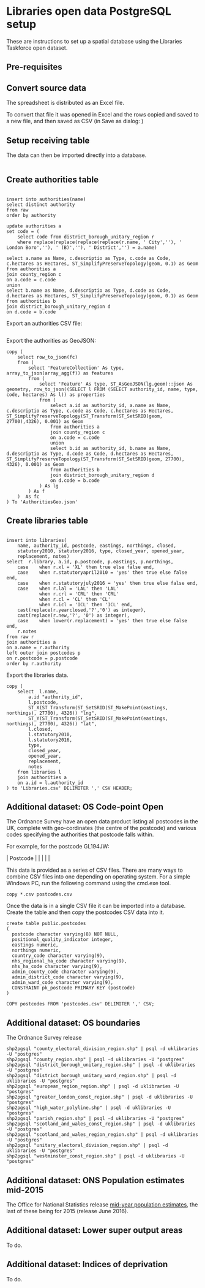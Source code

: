 # Libraries open data PostgreSQL setup

These are instructions to set up a spatial database using the Libraries Taskforce open dataset.

## Pre-requisites


## Convert source data

The spreadsheet is distributed as an Excel file.

To convert that file it was opened in Excel and the rows copied and saved to a new file, and then saved as CSV (in Save as dialog: )

## Setup receiving table

The data can then be imported directly into a database.  

```

```



## Create authorities table

```

```

```
insert into authorities(name)
select distinct authority 
from raw 
order by authority
```

```
update authorities a
set code = (
	select code from district_borough_unitary_region r 
	where replace(replace(replace(replace(r.name, ' City',''), ' London Boro',''), ' (B)',''), ' District','') = a.name)
```


```
select a.name as Name, c.descriptio as Type, c.code as Code, c.hectares as Hectares, ST_SimplifyPreserveTopology(geom, 0.1) as Geom from authorities a
join county_region c
on a.code = c.code
union
select b.name as Name, d.descriptio as Type, d.code as Code, d.hectares as Hectares, ST_SimplifyPreserveTopology(geom, 0.1) as Geom from authorities b
join district_borough_unitary_region d
on d.code = b.code
```


Export an authorities CSV file:

```

```

Export the authorities as GeoJSON:

```
copy (
	select row_to_json(fc)
	from (
		select 'FeatureCollection' As type, array_to_json(array_agg(f)) as features 
		from (
			select 'Feature' As type, ST_AsGeoJSON(lg.geom)::json As geometry, row_to_json((SELECT l FROM (SELECT authority_id, name, type, code, hectares) As l)) as properties
			from (
				select a.id as authority_id, a.name as Name, c.descriptio as Type, c.code as Code, c.hectares as Hectares, ST_SimplifyPreserveTopology(ST_Transform(ST_SetSRID(geom, 27700),4326), 0.001) as Geom 
				from authorities a
				join county_region c
				on a.code = c.code
				union
				select b.id as authority_id, b.name as Name, d.descriptio as Type, d.code as Code, d.hectares as Hectares, ST_SimplifyPreserveTopology(ST_Transform(ST_SetSRID(geom, 27700), 4326), 0.001) as Geom 
				from authorities b
				join district_borough_unitary_region d
				on d.code = b.code
			) As lg   
		) As f 
	)  As fc
) To 'AuthoritiesGeo.json'
```


## Create libraries table

```

```


```
insert into libraries(
	name, authority_id, postcode, eastings, northings, closed, 
	statutory2010, statutory2016, type, closed_year, opened_year, 
	replacement, notes)
select 	r.library, a.id, p.postcode, p.eastings, p.northings, 
	case 	when r.xl = 'XL' then true else false end, 
	case 	when r.statutoryapril2010 = 'yes' then true else false end,
	case 	when r.statutoryjuly2016 = 'yes' then true else false end,
	case 	when r.lal = 'LAL' then 'LAL'
			when r.crl = 'CRL' then 'CRL'
			when r.cl = 'CL' then 'CL'
			when r.icl = 'ICL' then 'ICL' end,
	cast(replace(r.yearclosed,'?','0') as integer),
	cast(replace(r.new,'?', '0') as integer),
	case 	when lower(r.replacement) = 'yes' then true else false end,
	r.notes
from raw r
join authorities a
on a.name = r.authority
left outer join postcodes p
on r.postcode = p.postcode
order by r.authority
```

Export the libraries data.

```
copy (
	select 	l.name,
		a.id "authority_id",
		l.postcode,
		ST_X(ST_Transform(ST_SetSRID(ST_MakePoint(eastings, northings), 27700), 4326)) "lng", 
		ST_Y(ST_Transform(ST_SetSRID(ST_MakePoint(eastings, northings), 27700), 4326)) "lat",
		l.closed,
		l.statutory2010,
		l.statutory2016,
		type, 
		closed_year,
		opened_year,
		replacement,
		notes
	from libraries l
	join authorities a
	on a.id = l.authority_id
) to 'Libraries.csv' DELIMITER ',' CSV HEADER;
```

## Additional dataset: OS Code-point Open

The Ordnance Survey have an open data product listing all postcodes in the UK, complete with geo-cordinates (the centre of the postcode) and various codes specifying the authorities that postcode falls within.

For example, for the postcode GL194JW:

| Postcode | 
|  |  |  |

This data is provided as a series of CSV files.  There are many ways to combine CSV files into one depending on operating system.  For a simple Windows PC, run the following command using the cmd.exe tool.

```
copy *.csv postcodes.csv
```

Once the data is in a single CSV file it can be imported into a database.  Create the table and then copy the postcodes CSV data into it.

```
create table public.postcodes
(
  postcode character varying(8) NOT NULL,
  positional_quality_indicator integer,
  eastings numeric,
  northings numeric,
  country_code character varying(9),
  nhs_regional_ha_code character varying(9),
  nhs_ha_code character varying(9),
  admin_county_code character varying(9),
  admin_district_code character varying(9),
  admin_ward_code character varying(9),
  CONSTRAINT pk_postcode PRIMARY KEY (postcode)
)
```

```
COPY postcodes FROM 'postcodes.csv' DELIMITER ',' CSV;
```

## Additional dataset: OS boundaries

The Ordnance Survey release 

```
shp2pgsql "county_electoral_division_region.shp" | psql -d uklibraries -U "postgres"
shp2pgsql "county_region.shp" | psql -d uklibraries -U "postgres"
shp2pgsql "district_borough_unitary_region.shp" | psql -d uklibraries -U "postgres"
shp2pgsql "district_borough_unitary_ward_region.shp" | psql -d uklibraries -U "postgres"
shp2pgsql "european_region_region.shp" | psql -d uklibraries -U "postgres"
shp2pgsql "greater_london_const_region.shp" | psql -d uklibraries -U "postgres"
shp2pgsql "high_water_polyline.shp" | psql -d uklibraries -U "postgres"
shp2pgsql "parish_region.shp" | psql -d uklibraries -U "postgres"
shp2pgsql "scotland_and_wales_const_region.shp" | psql -d uklibraries -U "postgres"
shp2pgsql "scotland_and_wales_region_region.shp" | psql -d uklibraries -U "postgres"
shp2pgsql "unitary_electoral_division_region.shp" | psql -d uklibraries -U "postgres"
shp2pgsql "westminster_const_region.shp" | psql -d uklibraries -U "postgres"
```

## Additional dataset: ONS Population estimates mid-2015

The Office for National Statistics release [mid-year population estimates](https://www.ons.gov.uk/peoplepopulationandcommunity/populationandmigration/populationestimates/datasets/populationestimatesforukenglandandwalesscotlandandnorthernireland), the last of these being for 2015 (release June 2016).




## Additional dataset: Lower super output areas

To do.

## Additional dataset: Indices of deprivation

To do.